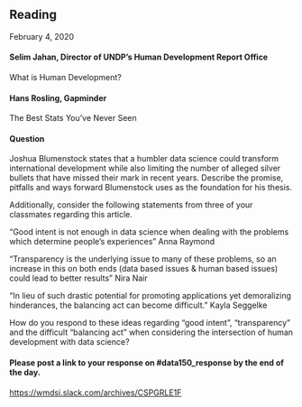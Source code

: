 ## Reading
February 4, 2020

#### Selim Jahan, Director of UNDP’s Human Development Report Office
What is Human Development?
#### Hans Rosling, Gapminder
The Best Stats You’ve Never Seen

#### Question
Joshua Blumenstock states that a humbler data science could transform international development while also limiting the number of alleged silver bullets that have missed their mark in recent years.  Describe the promise, pitfalls and ways forward Blumenstock uses as the foundation for his thesis.

Additionally, consider the following statements from three of your classmates regarding this article.

“Good intent is not enough in data science when dealing with the problems which determine people’s experiences” Anna Raymond

“Transparency is the underlying issue to many of these problems, so an increase in this on both ends (data based issues & human based issues) could lead to better results” Nira Nair

“In lieu of such drastic potential for promoting applications yet demoralizing hinderances, the balancing act can become difficult.”  Kayla Seggelke

How do you respond to these ideas regarding “good intent”, “transparency” and the difficult “balancing act” when considering the intersection of human development with data science?

#### Please post a link to your response on #data150_response by the end of the day.

https://wmdsi.slack.com/archives/CSPGRLE1F


